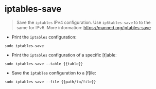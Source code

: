 # iptables-save

> Save the `iptables` IPv4 configuration.
> Use `ip6tables-save` to to the same for IPv6.
> More information: <https://manned.org/iptables-save>

- Print the `iptables` configuration:

`sudo iptables-save`

- Print the `iptables` configuration of a specific [t]able:

`sudo iptables-save --table {{table}}`

- Save the `iptables` configuration to a [f]ile:

`sudo iptables-save --file {{path/to/file}}`
